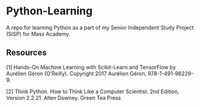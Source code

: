 # Python-Learning
A repo for learning Python as a part of my Senior Independent Study Project (SISP) for Mass Academy.

## Resources
[1] Hands-On Machine Learning with Scikit-Learn and TensorFlow by Aurélien Géron (O’Reilly). Copyright 2017 Aurélien Géron, 978-1-491-96229-9.

[2] Think Python. How to Think Like a Computer Scientist. 2nd Edition, Version 2.2.21. Allen Downey. Green Tea Press
